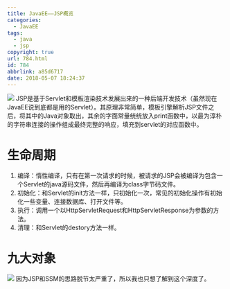 ```yaml
---
title: JavaEE——JSP概览
categories:
  - JavaEE
tags:
  - java
  - jsp
copyright: true
url: 784.html
id: 784
abbrlink: a85d6717
date: 2018-05-07 18:24:37
---
```


![](https://oss.kherrisan.cn/Snipaste_2018-05-07_18-25-12.jpg) JSP是基于Servlet和模板渲染技术发展出来的一种后端开发技术（虽然现在JavaEE说到底都是用的Servlet）。其原理非常简单，模板引擎解析JSP文件之后，将其中的Java对象取出，其余的字面常量统统放入print函数中，以最为淳朴的字符串连接的操作组成最终完整的响应，填充到servlet的对应函数中。

<!-- more -->

生命周期
====

1.  编译：惰性编译，只有在第一次请求的时候，被请求的JSP会被编译为包含一个Servlet的java源码文件，然后再编译为class字节码文件。
2.  初始化：和Servlet的init方法一样，只初始化一次，常见的初始化操作有初始化一些变量、连接数据库、打开文件等。
3.  执行：调用一个以HttpServletRequest和HttpServletResponse为参数的方法。
4.  清理：和Servlet的destory方法一样。

九大对象
====

![](https://oss.kherrisan.cn/Snipaste_2018-05-07_18-36-41.jpg) 因为JSP和SSM的思路脱节太严重了，所以我也只想了解到这个深度了。